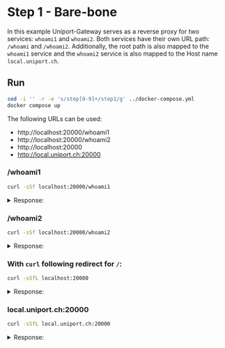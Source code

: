 # Step 1 - Bare-bone

In this example Uniport-Gateway serves as a reverse proxy for two services: `whoami1` and `whoami2`. Both services have their own URL path: `/whoami` and `/whoami2`. Additionally, the root path is also mapped to the `whoami1` service and the `whoami2` service is also mapped to the Host name `local.uniport.ch`.

## Run

```bash
sed -i '' -r -e 's/step[0-9]+/step1/g' ../docker-compose.yml
docker compose up
```

The following URLs can be used:

- http://localhost:20000/whoami1
- http://localhost:20000/whoami2
- http://localhost:20000
- http://local.uniport.ch:20000

### /whoami1

```bash
curl -sSf localhost:20000/whoami1
```

<details><summary>Response:</summary><pre>
Hostname: b312ee6aa416
IP: 127.0.0.1
IP: ::1
IP: 172.18.0.4
RemoteAddr: 172.18.0.6:50412
GET /whoami1 HTTP/1.1
Host: whoami1
User-Agent: curl/8.7.1
Accept: */*
Traceparent: 00-43f94f102326037186cc9611143cb3de-8c7d4931fdd85342-01
X-Forwarded-For: 192.168.65.1:31927
X-Forwarded-Host: localhost:20000
X-Forwarded-Port: 20000
X-Forwarded-Proto: http
</pre></details>

### /whoami2

```bash
curl -sSf localhost:20000/whoami2
```

<details><summary>Response:</summary><pre>
Hostname: d40cb59af807
IP: 127.0.0.1
IP: ::1
IP: 172.18.0.5
RemoteAddr: 172.18.0.6:34382
GET /whoami2 HTTP/1.1
Host: whoami2
User-Agent: curl/8.7.1
Accept: */*
Traceparent: 00-521ddbff836d4d0ea5ded0133ac5c3cc-043cd98d481cdea7-01
X-Forwarded-For: 192.168.65.1:17007
X-Forwarded-Host: localhost:20000
X-Forwarded-Port: 20000
X-Forwarded-Proto: http
</pre></details>

### With `curl` following redirect for `/`:

```bash
curl -sSfL localhost:20000
```

<details><summary>Response:</summary><pre>
Hostname: b312ee6aa416
IP: 127.0.0.1
IP: ::1
IP: 172.18.0.4
RemoteAddr: 172.18.0.6:33064
GET /whoami1 HTTP/1.1
Host: whoami1
User-Agent: curl/8.7.1
Accept: */*
Traceparent: 00-805d63c04262f0a21dff1b743e87bd9c-d2f6a028c9d33ce0-01
X-Forwarded-For: 192.168.65.1:55854
X-Forwarded-Host: localhost:20000
X-Forwarded-Port: 20000
X-Forwarded-Proto: http
</pre></details>

### local.uniport.ch:20000

```bash
curl -sSfL local.uniport.ch:20000
```

<details><summary>Response:</summary><pre>
Hostname: b312ee6aa416
IP: 127.0.0.1
IP: ::1
IP: 172.18.0.4
RemoteAddr: 172.18.0.6:45400
GET /whoami1 HTTP/1.1
Host: whoami1
User-Agent: curl/8.7.1
Accept: */*
Traceparent: 00-4099924f36148c9f53c5c3c81cfeb6dd-a083e6b0aeef23d7-01
X-Forwarded-For: 192.168.65.1:40430
X-Forwarded-Host: local.uniport.ch:20000
X-Forwarded-Port: 20000
X-Forwarded-Proto: http
</pre></details>
